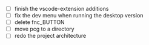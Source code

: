 - [ ] finish the vscode-extension additions
- [ ] fix the dev menu when running the desktop version
- [ ] delete fnc_BUTTON
- [ ] move pcg to a directory
- [ ] redo the project architecture